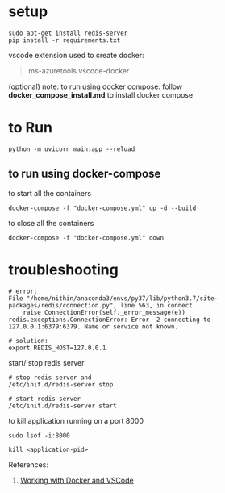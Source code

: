 # setup

```
sudo apt-get install redis-server
pip install -r requirements.txt
```

vscode extension used to create docker: 
> ms-azuretools.vscode-docker

(optional)
note: to run using docker compose: 
follow **docker_compose_install.md** to install docker compose 


# to Run

```
python -m uvicorn main:app --reload
```

## to run using docker-compose 

to start all the containers
```
docker-compose -f "docker-compose.yml" up -d --build
```

to close all the containers
```
docker-compose -f "docker-compose.yml" down
```

# troubleshooting

```
# error:
File "/home/nithin/anaconda3/envs/py37/lib/python3.7/site-packages/redis/connection.py", line 563, in connect
    raise ConnectionError(self._error_message(e))
redis.exceptions.ConnectionError: Error -2 connecting to 127.0.0.1:6379:6379. Name or service not known.

# solution:
export REDIS_HOST=127.0.0.1
```


start/ stop redis server
```
# stop redis server and
/etc/init.d/redis-server stop

# start redis server 
/etc/init.d/redis-server start
```

to kill application running on a port 8000
```
sudo lsof -i:8000

kill <application-pid>

```


References:
1. [Working with Docker and VSCode](https://www.youtube.com/watch?v=wUUmRbXiIOo)